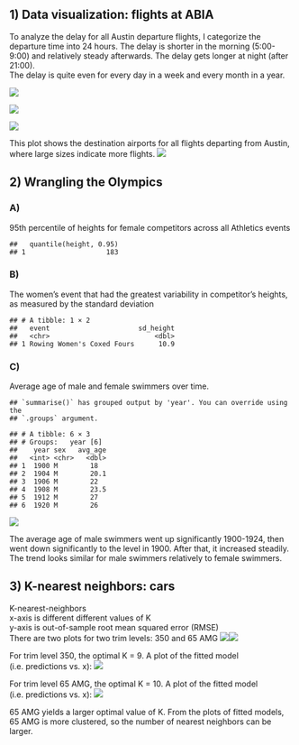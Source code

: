 ## 1) Data visualization: flights at ABIA

To analyze the delay for all Austin departure flights, I categorize the
departure time into 24 hours. The delay is shorter in the morning
(5:00-9:00) and relatively steady afterwards. The delay gets longer at
night (after 21:00).  
The delay is quite even for every day in a week and every month in a
year.

![](Exercise-1-Answer_files/figure-markdown_strict/unnamed-chunk-1-1.png)

![](Exercise-1-Answer_files/figure-markdown_strict/unnamed-chunk-2-1.png)

![](Exercise-1-Answer_files/figure-markdown_strict/unnamed-chunk-3-1.png)

This plot shows the destination airports for all flights departing from
Austin, where large sizes indicate more flights.
![](Exercise-1-Answer_files/figure-markdown_strict/unnamed-chunk-4-1.png)

## 2) Wrangling the Olympics

### A)

95th percentile of heights for female competitors across all Athletics
events

    ##   quantile(height, 0.95)
    ## 1                    183

### B)

The women’s event that had the greatest variability in competitor’s
heights, as measured by the standard deviation

    ## # A tibble: 1 × 2
    ##   event                      sd_height
    ##   <chr>                          <dbl>
    ## 1 Rowing Women's Coxed Fours      10.9

### C)

Average age of male and female swimmers over time.

    ## `summarise()` has grouped output by 'year'. You can override using the
    ## `.groups` argument.

    ## # A tibble: 6 × 3
    ## # Groups:   year [6]
    ##    year sex   avg_age
    ##   <int> <chr>   <dbl>
    ## 1  1900 M        18  
    ## 2  1904 M        20.1
    ## 3  1906 M        22  
    ## 4  1908 M        23.5
    ## 5  1912 M        27  
    ## 6  1920 M        26

![](Exercise-1-Answer_files/figure-markdown_strict/unnamed-chunk-9-1.png)

The average age of male swimmers went up significantly 1900-1924, then
went down significantly to the level in 1900. After that, it increased
steadily.  
The trend looks similar for male swimmers relatively to female swimmers.

## 3) K-nearest neighbors: cars

K-nearest-neighbors  
x-axis is different different values of K  
y-axis is out-of-sample root mean squared error (RMSE)  
There are two plots for two trim levels: 350 and 65 AMG
![](Exercise-1-Answer_files/figure-markdown_strict/unnamed-chunk-10-1.png)![](Exercise-1-Answer_files/figure-markdown_strict/unnamed-chunk-10-2.png)

For trim level 350, the optimal K = 9. A plot of the fitted model
(i.e. predictions vs. x):
![](Exercise-1-Answer_files/figure-markdown_strict/unnamed-chunk-11-1.png)

For trim level 65 AMG, the optimal K = 10. A plot of the fitted model
(i.e. predictions vs. x):
![](Exercise-1-Answer_files/figure-markdown_strict/unnamed-chunk-12-1.png)

65 AMG yields a larger optimal value of K. From the plots of fitted
models, 65 AMG is more clustered, so the number of nearest neighbors can
be larger.
